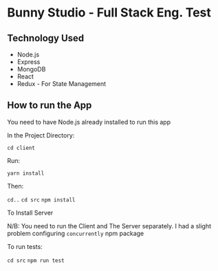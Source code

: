 # Bunny Studio - Full Stack Eng. Test

## Technology Used
- Node.js
- Express
- MongoDB
- React
- Redux - For State Management

## How to run the App

You need to have Node.js already installed to run this app

In the Project Directory:

```cd client```

Run:

```yarn install```

Then:

```cd..```
```cd src```
```npm install```

To Install Server

N/B: You need to run the Client and The Server separately.
I had a slight problem configuring ``concurrently`` npm package

To run tests:

```cd src```
```npm run test```
